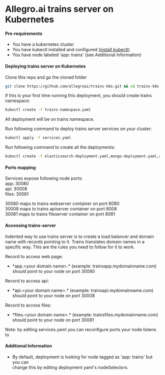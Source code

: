 # Allegro.ai trains server on Kubernetes
#### Pre-requirements
* You have a kubernetes cluster
* You have kubectl installed and configured [(install kubectl)](https://kubernetes.io/docs/tasks/tools/install-kubectl/)
* You have node labeled 'app: trains' (see Additional Information)
#### Deploying trains server on Kubernetes
Clone this repo and go the cloned folder
```sh
git clone https://github.com/allegroai/trains-k8s.git && cd trains-k8s
```

If this is your first time running this deployment, you should create trains namespace:
```sh
kubectl create -f trains-namespace.yaml 
```
All deployment will be on trains namespace.

Run following command to deploy trains server services on your cluster:
```sh
kubectl apply -f services.yaml
```

Run following command to create all the deployments:

```sh
kubectl create -f elasticsearch-deployment.yaml,mongo-deployment.yaml,apiserver-deployment.yaml,fileserver-deployment.yaml,webserver-deployment.yaml
```

#### Ports mapping
Services expose following node ports:<br>
app: 30080<br>
api: 30008<br>
files: 30081<br>

30080 maps to trains webserver container on port 8080<br>
30008 maps to trains apiserver container on port 8008<br>
30081 maps to trains fileserver container on port 8081<br>

#### Accessing trains-server
Indented way to use trains server is to create a load balancer and domain name with records pointing to it.
Trains translates domain names in a specific way. This are the rules you need to follow for it to work. <br>

Record to access web page:
* \*app.\<your domain name\>.* (example: trainsapp.mydomainname.com) should point to your node on port 30080

Record to access api:
* \*api.\<your domain name\>.* (example: trainsapi.mydomainname.com) should point to your node on port 30008

Record to access files:
* \*files.\<your domain name\>.* (example: trainsfiles.mydomainname.com) should point to your node on port 30081

Note: by editing services.yaml you can reconfigure ports your node listens to
#### Additional Information
* By default, deployment is looking for node tagged as 'app: trains' but you can  
change this by editing deployment yaml's nodeSelectors.
